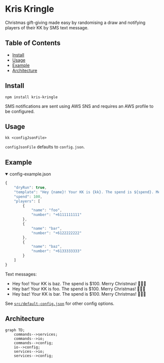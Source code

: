 # Kris Kringle

Christmas gift-giving made easy by randomising a draw and notifying players of their KK by SMS text message.

## Table of Contents

<!-- START doctoc generated TOC please keep comment here to allow auto update -->
<!-- DON'T EDIT THIS SECTION, INSTEAD RE-RUN doctoc TO UPDATE -->

- [Install](#install)
- [Usage](#usage)
- [Example](#example)
- [Architecture](#architecture)

<!-- END doctoc generated TOC please keep comment here to allow auto update -->

## Install

```
npm install kris-kringle
```

SMS notifications are sent using AWS SNS and requires an AWS profile to be configured.

## Usage

```
kk <configJsonFile>
```

`configJsonFile` defaults to `config.json`.

## Example

<details open>
<summary>config-example.json</summary>

```js
{
    "dryRun": true,
    "template": "Hey {name}! Your KK is {kk}. The spend is ${spend}. Merry Christmas! 🎅🏻🎄",
    "spend": 100,
    "players": [
        {
            "name": "foo",
            "number": "+6111111111"
        },
        {
            "name": "bar",
            "number": "+6122222222"
        },
        {
            "name": "baz",
            "number": "+6133333333"
        }
    ]
}
```
</details>

Text messages:

- Hey foo! Your KK is baz. The spend is $100. Merry Christmas! 🎅🏻🎄
- Hey bar! Your KK is foo. The spend is $100. Merry Christmas! 🎅🏻🎄
- Hey baz! Your KK is bar. The spend is $100. Merry Christmas! 🎅🏻🎄

See [`src/default-config.json`](https://github.com/mattriley/kris-kringle/blob/master/src/default-config.json) for other config options.

## Architecture

```mermaid
graph TD;
    commands-->services;
    commands-->io;
    commands-->config;
    io-->config;
    services-->io;
    services-->config;
```
